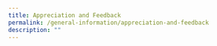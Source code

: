 ```yaml
---
title: Appreciation and Feedback
permalink: /general-information/appreciation-and-feedback
description: ""
---
```

